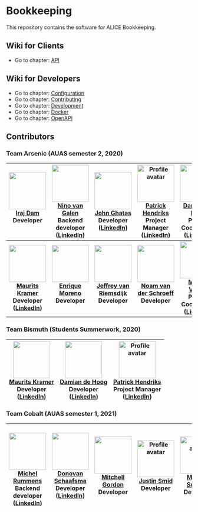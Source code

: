 # Bookkeeping
This repository contains the software for ALICE Bookkeeping.

## Wiki for Clients
- Go to chapter: [API](./docs/API.md)
## Wiki for Developers
- Go to chapter: [Configuration](./docs/CONFIGURATION.md)
- Go to chapter: [Contributing](./docs/CONTRIBUTING.md)
- Go to chapter: [Development](./docs/DEVELOPMENT.md)
- Go to chapter: [Docker](./docs/DOCKER.md)
- Go to chapter: [OpenAPI](./docs/OPENAPI.md)

## Contributors

### Team Arsenic (AUAS semester 2, 2020)
| <img src="https://avatars1.githubusercontent.com/u/57952173?v=4" width="100px;" alt="" /><br> [Iraj Dam](https://github.com/emasiraj)<br>Developer<br><br> | <img src="https://avatars1.githubusercontent.com/u/23157311?v=4" width="100px;" alt="" /><br>[Nino van Galen](https://github.com/noxi333)<br>**Backend developer**<br>([LinkedIn](https://www.linkedin.com/in/ninovangalen/)) | <img src="https://avatars1.githubusercontent.com/u/14125058?v=4" width="100px;" alt="" /><br>[John Ghatas](https://github.com/john-ghatas)<br>Developer<br>([LinkedIn](https://www.linkedin.com/in/john-ghatas-b6bb3412b/))| <img src="https://avatars1.githubusercontent.com/u/578219?v=4" width="100px;" alt="Profile avatar" /><br>[Patrick Hendriks](https://github.com/phendriksnl)<br>Project Manager<br>([LinkedIn](https://www.linkedin.com/in/p-hendriks/)) | <img src="https://avatars1.githubusercontent.com/u/37507522?v=4" width="100px;" alt="" /><br>[Damian de Hoog](https://github.com/DdeHoog)<br>Project Coordinator<br>([LinkedIn](https://www.linkedin.com/in/damian-de-hoog-82a150162/))<br> |
|:---:|:---:|:---:|:---:|:---:|
| **<img src="https://avatars1.githubusercontent.com/u/36443695?v=4" width="100px;" alt="" /><br>[Maurits Kramer](https://github.com/MauritsioRK)<br>Developer<br>([LinkedIn](https://www.linkedin.com/in/maurits-kramer-370/))** | **<img src="https://avatars1.githubusercontent.com/u/32191876?v=4" width="100px;" alt="" /><br>[Enrique Moreno](https://github.com/morenoenr)<br>Developer<br><br>** | **<img src="https://avatars1.githubusercontent.com/u/19711186?v=4" width="100px;" alt="" /><br>[Jeffrey van Riemsdijk](https://github.com/Walorda)<br>Developer<br><br>** | **<img src="https://avatars1.githubusercontent.com/u/1338403?v=4" width="100px;" alt="" /><br>[Noam van der Schroeff](https://github.com/noamxx)<br>Developer<br><br>** | **<img src="https://avatars1.githubusercontent.com/u/25134477?v=4" width="100px;" alt="" /><br>[Martijn Vegter](https://github.com/mvegter)<br>Project Coordinator<br>([LinkedIn](https://www.linkedin.com/in/martijnvegter/))** |

### Team Bismuth (Students Summerwork, 2020)
|  **<img src="https://avatars1.githubusercontent.com/u/36443695?v=4" width="100px;" alt="" /><br>[Maurits Kramer](https://github.com/MauritsioRK)<br>Developer<br>([LinkedIn](https://www.linkedin.com/in/maurits-kramer-370/))**|  <img src="https://avatars1.githubusercontent.com/u/37507522?v=4" width="100px;" alt="" /><br>[Damian de Hoog](https://github.com/DdeHoog)<br>Developer<br>([LinkedIn](https://www.linkedin.com/in/damian-de-hoog-82a150162/))<br> | <img src="https://avatars1.githubusercontent.com/u/578219?v=4" width="100px;" alt="Profile avatar" /><br>[Patrick Hendriks](https://github.com/phendriksnl)<br>Project Manager<br>([LinkedIn](https://www.linkedin.com/in/p-hendriks/)) |
|:---:|:---:|:---:|

### Team Cobalt (AUAS semester 1, 2021)
| <br> <img src="https://avatars1.githubusercontent.com/u/33120163?s=460&v=4" width="100px;" alt="" /><br> [Michel Rummens](https://github.com/rummens1337)<br>Backend developer<br>([LinkedIn](https://www.linkedin.com/in/michel-rummens-03839a163/)) | <img src="https://avatars0.githubusercontent.com/u/33253996?s=460&v=4" width="100px;" alt="" /><br>[Donovan Schaafsma](https://github.com/Ryukishi)<br>Developer<br>([LinkedIn](https://www.linkedin.com/in/donovan-schaafsma-75562b174/)) | <img src="https://avatars2.githubusercontent.com/u/48022021?s=460&u=5538cb1dfe769039bbeb6ed2255ba8f330f046fb&v=4" width="100px;" alt="" /><br>[Mitchell Gordon](https://github.com/Nightfeather404)<br>Developer<br> | <img src="https://avatars3.githubusercontent.com/u/34271675?s=460&u=b4f7c297880ed626ccff9eb8f4135404d60b5b59&v=4" width="100px;" alt="Profile avatar" /><br>[Justin Smid](https://github.com/justinsmid)<br>Developer<br> | <img src="https://avatars0.githubusercontent.com/u/71690501?s=460&v=4" width="100px;" alt="Profile avatar" /><br>[Matthijs Snijders](https://github.com/MatthijsRS)<br>Developer<br> | <br><img src="https://avatars2.githubusercontent.com/u/43433136?s=460&v=4" width="100px;" alt="" /><br>[Tim Van Ekert](https://github.com/ekertt)<br>Project coordinator<br><br> |
|:---:|:---:|:---:|:---:|:---:|:---:|
